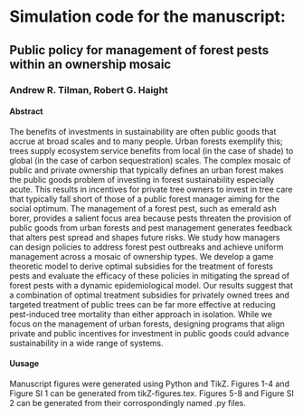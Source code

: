 # Simulation code for the manuscript:
## Public policy for management of forest pests within an ownership mosaic
### Andrew R. Tilman, Robert G. Haight
#### Abstract
The benefits of investments in sustainability are often public goods that accrue at broad scales and to many people. Urban forests exemplify this; trees supply ecosystem service benefits from local (in the case of shade) to global (in the case of carbon sequestration) scales. The complex mosaic of public and private ownership that typically defines an urban forest makes the public goods problem of investing in forest sustainability especially acute.  This results in incentives for private tree owners to invest in tree care that typically fall short of those of a public forest manager aiming for the social optimum. The management of a forest pest, such as emerald ash borer, provides a salient focus area because pests threaten the provision of public goods from urban forests and pest management generates feedback that alters pest spread and shapes future risks. We study how managers can design policies to address forest pest outbreaks and achieve uniform management across a mosaic of ownership types. We develop a game theoretic model to derive optimal subsidies for the treatment of forests pests and evaluate the efficacy of these policies in mitigating the spread of forest pests with a dynamic epidemiological model. Our results suggest that a combination of optimal treatment subsidies for privately owned trees and targeted treatment of public trees can be far more effective at reducing pest-induced tree mortality than either approach in isolation. While we focus on the management of urban forests, designing programs that align private and public incentives for investment in public goods could advance sustainability in a wide range of systems.
#### Uusage
Manuscript figures were generated using Python and TikZ. Figures 1-4 and Figure SI 1 can be generated from tikZ-figures.tex. Figures 5-8 and Figure SI 2 can be generated from their corrospondingly named .py files.  
